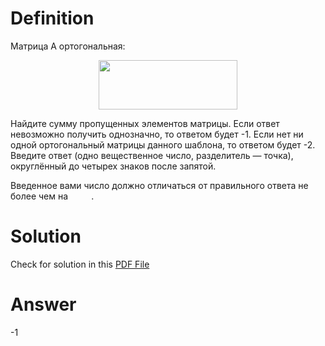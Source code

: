 # Definition

Матрица A ортогональная: <p align="center"><img src="./svgs/e9dfe7182ba4a687df3809726672a4a8.svg" align=middle width=221.46134999999998pt height=78.904815pt/></p>

Найдите сумму пропущенных элементов матрицы. Если ответ невозможно получить однозначно, то ответом будет -1. Если нет ни одной ортогональный матрицы данного шаблона, то ответом будет -2.
Введите ответ (одно вещественное число, разделитель — точка), округлённый до четырех знаков после запятой.

<p align="left">Введенное вами число должно отличаться от правильного ответа не более чем на <img src="./svgs/23a265e3aeb05266939bff147e6cb01c.svg" align=top width=33.26499pt height=14.202787499999998pt/>.</p>

# Solution

Check for solution in this [PDF File](pdf/ya_task5.pdf)

# Answer

-1